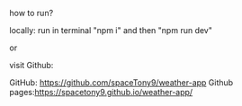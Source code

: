 how to run? 

locally: 
run in terminal "npm i" and then "npm run dev"

or 

visit Github: 

GitHub: https://github.com/spaceTony9/weather-app
Github pages:https://spacetony9.github.io/weather-app/